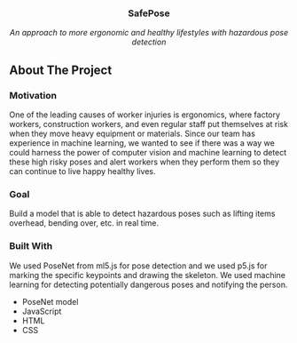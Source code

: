 <p align="center">
  <h3 align="center">SafePose</h3>

  <p align="center">
  <em>An approach to more ergonomic and healthy lifestyles with hazardous pose detection</em>
  </p>
</p>

<!-- ABOUT THE PROJECT -->
## About The Project

### Motivation
One of the leading causes of worker injuries is ergonomics, where factory workers, construction workers, and even regular staff put themselves at risk when they move heavy equipment or materials. Since our team has experience in machine learning, we wanted to see if there was a way we could harness the power of computer vision and machine learning to detect these high risky poses and alert workers when they perform them so they can continue to live happy healthy lives.

### Goal
Build a model that is able to detect hazardous poses such as lifting items overhead, bending over, etc. in real time.

### Built With
We used PoseNet from ml5.js for pose detection and we used p5.js for marking the specific keypoints and drawing the skeleton. We used machine learning for detecting potentially dangerous poses and notifying the person.
* PoseNet model
* JavaScript
* HTML
* CSS  


